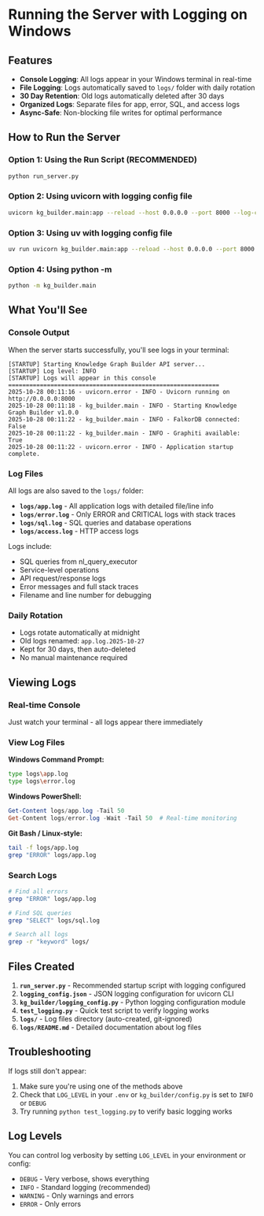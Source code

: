 # Running the Server with Logging on Windows

## Features
- **Console Logging**: All logs appear in your Windows terminal in real-time
- **File Logging**: Logs automatically saved to `logs/` folder with daily rotation
- **30 Day Retention**: Old logs automatically deleted after 30 days
- **Organized Logs**: Separate files for app, error, SQL, and access logs
- **Async-Safe**: Non-blocking file writes for optimal performance

## How to Run the Server

### Option 1: Using the Run Script (RECOMMENDED)
```bash
python run_server.py
```

### Option 2: Using uvicorn with logging config file
```bash
uvicorn kg_builder.main:app --reload --host 0.0.0.0 --port 8000 --log-config logging_config.json
```

### Option 3: Using uv with logging config file
```bash
uv run uvicorn kg_builder.main:app --reload --host 0.0.0.0 --port 8000 --log-config logging_config.json
```

### Option 4: Using python -m
```bash
python -m kg_builder.main
```

## What You'll See

### Console Output
When the server starts successfully, you'll see logs in your terminal:

```
[STARTUP] Starting Knowledge Graph Builder API server...
[STARTUP] Log level: INFO
[STARTUP] Logs will appear in this console
============================================================
2025-10-28 00:11:16 - uvicorn.error - INFO - Uvicorn running on http://0.0.0.0:8000
2025-10-28 00:11:18 - kg_builder.main - INFO - Starting Knowledge Graph Builder v1.0.0
2025-10-28 00:11:22 - kg_builder.main - INFO - FalkorDB connected: False
2025-10-28 00:11:22 - kg_builder.main - INFO - Graphiti available: True
2025-10-28 00:11:22 - uvicorn.error - INFO - Application startup complete.
```

### Log Files
All logs are also saved to the `logs/` folder:

- **`logs/app.log`** - All application logs with detailed file/line info
- **`logs/error.log`** - Only ERROR and CRITICAL logs with stack traces
- **`logs/sql.log`** - SQL queries and database operations
- **`logs/access.log`** - HTTP access logs

Logs include:
- SQL queries from nl_query_executor
- Service-level operations
- API request/response logs
- Error messages and full stack traces
- Filename and line number for debugging

### Daily Rotation
- Logs rotate automatically at midnight
- Old logs renamed: `app.log.2025-10-27`
- Kept for 30 days, then auto-deleted
- No manual maintenance required

## Viewing Logs

### Real-time Console
Just watch your terminal - all logs appear there immediately

### View Log Files

**Windows Command Prompt:**
```bash
type logs\app.log
type logs\error.log
```

**Windows PowerShell:**
```powershell
Get-Content logs/app.log -Tail 50
Get-Content logs/error.log -Wait -Tail 50  # Real-time monitoring
```

**Git Bash / Linux-style:**
```bash
tail -f logs/app.log
grep "ERROR" logs/app.log
```

### Search Logs
```bash
# Find all errors
grep "ERROR" logs/app.log

# Find SQL queries
grep "SELECT" logs/sql.log

# Search all logs
grep -r "keyword" logs/
```

## Files Created

1. **`run_server.py`** - Recommended startup script with logging configured
2. **`logging_config.json`** - JSON logging configuration for uvicorn CLI
3. **`kg_builder/logging_config.py`** - Python logging configuration module
4. **`test_logging.py`** - Quick test script to verify logging works
5. **`logs/`** - Log files directory (auto-created, git-ignored)
6. **`logs/README.md`** - Detailed documentation about log files

## Troubleshooting

If logs still don't appear:
1. Make sure you're using one of the methods above
2. Check that `LOG_LEVEL` in your `.env` or `kg_builder/config.py` is set to `INFO` or `DEBUG`
3. Try running `python test_logging.py` to verify basic logging works

## Log Levels

You can control log verbosity by setting `LOG_LEVEL` in your environment or config:
- `DEBUG` - Very verbose, shows everything
- `INFO` - Standard logging (recommended)
- `WARNING` - Only warnings and errors
- `ERROR` - Only errors
